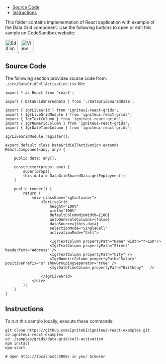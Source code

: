 <!-- WARNING Do not change this file because it wil be auto re-generated from template file: -->
<!-- https://github.com/IgniteUI/igniteui-react-examples/tree/master/sample-template-files/ReadMe.md -->

<!-- ## Table of Contents -->
<!-- - [Sample Preview](#Sample-Preview) -->
- [Source Code](#Source-Code)
- [Instructions](#Instructions)

This folder contains implementation of React application with example of the Data Grid component. Use the following buttons to open or edit this sample on CodeSandbox website:

<!-- [Data Grid](https://infragistics.com/Reactsite/components/data-grid.html) -->

<html lang="en" xmlns="http://www.w3.org/1999/xhtml">
    <body>
        <a target="_blank" href="https://codesandbox.io/s/github/IgniteUI/igniteui-react-examples/tree/master/samples/grids/data-grid/cell-activation?fontsize=14&hidenavigation=1&theme=dark&view=preview&file=/src/DataGridCellActivation.tsx" rel="noopener noreferrer">
            <img height="40px" style="border-radius: 0.3rem" alt="Edit on CodeSandbox" src="https://static.infragistics.com/xplatform/images/sandbox/edit.png"/>
        </a>
        <!-- <a target="_blank"
href="https://codesandbox.io/s/github/IgniteUI/igniteui-react-examples/tree/master/samples/maps/geo-map/binding-csv-points?fontsize=14&hidenavigation=1&theme=dark&view=preview">
            <img alt="Edit Sample" src="https://codesandbox.io/static/img/play-codesandbox.svg"/>
        </a> -->
        <a target="_blank" style="margin-left: 0.5rem"
href="https://codesandbox.io/embed/github/IgniteUI/igniteui-react-examples/tree/master/samples/grids/data-grid/cell-activation?fontsize=14&hidenavigation=1&theme=dark&view=preview&file=/src/DataGridCellActivation.tsx">
            <img height="40px" style="border-radius: 0.3rem" alt="View on CodeSandbox" src="https://static.infragistics.com/xplatform/images/sandbox/view.png"/>
        </a>
        <!-- <a target="_blank"
href="https://codesandbox.io/embed/github/IgniteUI/igniteui-react-examples/tree/master/samples/maps/geo-map/binding-csv-points?fontsize=14&hidenavigation=1&theme=dark&view=preview">
            <img alt="View on CodeSandbox" src="https://static.infragistics.com/xplatform/images/sandbox/view.png"/>
        </a>
https://codesandbox.io/embed/react-treemap-overview-rtb45
https://codesandbox.io/static/img/play-codesandbox.svg
https://codesandbox.io/embed/react-treemap-overview-rtb45?view=browser -->
    </body>
</html>

<!-- ## Sample Preview -->

<!-- <iframe
  src="https://codesandbox.io/embed/github/IgniteUI/igniteui-react-examples/tree/master/samples/grids/data-grid/cell-activation?fontsize=14&hidenavigation=1&theme=dark&view=preview&file=/src/DataGridCellActivation.tsx"
  style="width:100%; height:400px; border:0; border-radius: 4px; overflow:hidden;"
  allow="accelerometer; ambient-light-sensor; camera; encrypted-media; geolocation; gyroscope; hid; microphone; midi; payment; usb; vr"
  sandbox="allow-forms allow-modals allow-popups allow-presentation allow-same-origin allow-scripts"
></iframe> -->

## Source Code

The following section provides source code from:
`./src/DataGridCellActivation.tsx` file:

```tsx
import * as React from 'react';

import { DataGridSharedData } from './DataGridSharedData';

import { IgrLiveGrid } from 'igniteui-react-grids';
import { IgrLiveGridModule } from 'igniteui-react-grids';
import { IgrTextColumn } from 'igniteui-react-grids';
import { IgrNumericColumn } from 'igniteui-react-grids';
import { IgrDateTimeColumn } from 'igniteui-react-grids';

IgrLiveGridModule.register();

export default class DataGridCellActivation extends React.Component<any, any> {

    public data: any[];

    constructor(props: any) {
        super(props);
        this.data = DataGridSharedData.getEmployees();
    }

    public render() {
        return (
            <div className="igContainer">
                <IgrLiveGrid
                    height="100%"
                    width="100%"
                    defaultColumnMinWidth={100}
                    autoGenerateColumns={false}
                    dataSource={this.data}
                    selectionMode="SingleCell"
                    activationMode="Cell">

                    <IgrTextColumn propertyPath="Name" width="*>150"/>
                    <IgrTextColumn propertyPath="Street" headerText="Address" />
                    <IgrTextColumn propertyPath="City" />
                    <IgrNumericColumn propertyPath="Salary" positivePrefix="$" showGroupingSeparator="true" />
                    <IgrDateTimeColumn propertyPath="Birthday"   />

                </IgrLiveGrid>
            </div>
        );
    }
}

```

## Instructions
To run this sample locally, execute these commands:

```
git clone https://github.com/IgniteUI/igniteui-react-examples.git
cd igniteui-react-examples
cd ./samples/grids/data-grid/cell-activation
npm install
npm start

# Open http://localhost:3000/ in your browser
```

